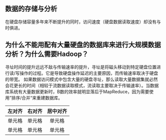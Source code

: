 ## 数据的存储与分析
在硬盘存储容量多年来不断提升的同时，访问速度（硬盘数据读取速度）却没有与时俱进。 

## 为什么不能用配有大量硬盘的数据库来进行大规模数据分析？为什么需要Hadoop？
寻址时间的提升远远不敌与传输速率的提升，寻址是将磁头移动到特定硬盘位置进行读/写操作的过程。它是导致硬盘操作延迟的主要原因，而传输速率取决于硬盘的带宽。
如果数据访问模式中包含大量的硬盘寻址，那么读取大量数据集就必然会花更长的时间（相较于流数据读取模式，流读取主要取决于传输速率）。当数据库系统有大量数据更新时，B数的效率就明显落后于MapReduce，因为需要使用”排序/合并“来重建数据库。

| 左对齐 | 右对齐 | 居中对齐 |
| :-----| ----: | :----: |
| 单元格 | 单元格 | 单元格 |
| 单元格 | 单元格 | 单元格 |

